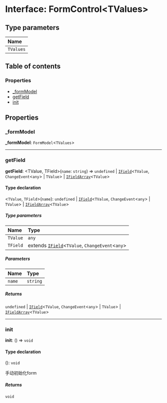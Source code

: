 # Interface: FormControl\<TValues>

## Type parameters

| Name |
| :------ |
| `TValues` |

## Table of contents

### Properties

* [\_formModel](/en/auto-docs/editor/interfaces/FormControl.md#_formmodel)
* [getField](/en/auto-docs/editor/interfaces/FormControl.md#getfield)
* [init](/en/auto-docs/editor/interfaces/FormControl.md#init)

## Properties

### \_formModel

**\_formModel**: `FormModel`<`TValues`>

***

### getField

**getField**: \<TValue, TField>(`name`: `string`) => `undefined` | [`IField`](/en/auto-docs/editor/interfaces/IField.md)<`TValue`, `ChangeEvent`<`any`> | `TValue`> | [`IFieldArray`](/en/auto-docs/editor/interfaces/IFieldArray.md)<`TValue`>

#### Type declaration

<`TValue`, `TField`>(`name`): `undefined` | [`IField`](/en/auto-docs/editor/interfaces/IField.md)<`TValue`, `ChangeEvent`<`any`> | `TValue`> | [`IFieldArray`](/en/auto-docs/editor/interfaces/IFieldArray.md)<`TValue`>

##### Type parameters

| Name | Type |
| :------ | :------ |
| `TValue` | `any` |
| `TField` | extends [`IField`](/en/auto-docs/editor/interfaces/IField.md)<`TValue`, `ChangeEvent`<`any`> | `TValue`> | [`IFieldArray`](/en/auto-docs/editor/interfaces/IFieldArray.md)<`TValue`> = [`IField`](/en/auto-docs/editor/interfaces/IField.md)<`TValue`, `ChangeEvent`<`any`> | `TValue`> |

##### Parameters

| Name | Type |
| :------ | :------ |
| `name` | `string` |

##### Returns

`undefined` | [`IField`](/en/auto-docs/editor/interfaces/IField.md)<`TValue`, `ChangeEvent`<`any`> | `TValue`> | [`IFieldArray`](/en/auto-docs/editor/interfaces/IFieldArray.md)<`TValue`>

***

### init

**init**: () => `void`

#### Type declaration

(): `void`

手动初始化form

##### Returns

`void`
